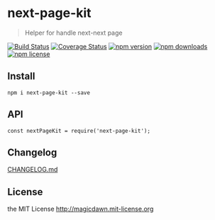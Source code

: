 # next-page-kit
> Helper for handle next-next page

[![Build Status](https://img.shields.io/travis/magicdawn/next-page-kit.svg?style=flat-square)](https://travis-ci.org/magicdawn/next-page-kit)
[![Coverage Status](https://img.shields.io/coveralls/magicdawn/next-page-kit.svg?style=flat-square)](https://coveralls.io/github/magicdawn/next-page-kit?branch=master)
[![npm version](https://img.shields.io/npm/v/next-page-kit.svg?style=flat-square)](https://www.npmjs.com/package/next-page-kit)
[![npm downloads](https://img.shields.io/npm/dm/next-page-kit.svg?style=flat-square)](https://www.npmjs.com/package/next-page-kit)
[![npm license](https://img.shields.io/npm/l/next-page-kit.svg?style=flat-square)](http://magicdawn.mit-license.org)

## Install
```
npm i next-page-kit --save
```

## API
```
const nextPageKit = require('next-page-kit');
```

## Changelog
[CHANGELOG.md](CHANGELOG.md)

## License
the MIT License http://magicdawn.mit-license.org